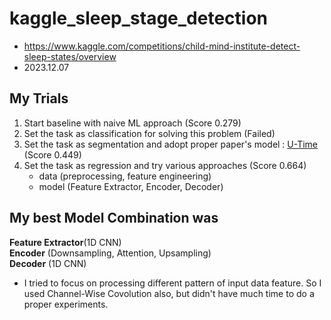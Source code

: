 # kaggle_sleep_stage_detection
- https://www.kaggle.com/competitions/child-mind-institute-detect-sleep-states/overview
- 2023.12.07

## My Trials

1. Start baseline with naive ML approach (Score 0.279)
2. Set the task as classification for solving this problem (Failed)
3. Set the task as segmentation and adopt proper paper's model : [U-Time](https://arxiv.org/abs/1910.11162) (Score 0.449)
4. Set the task as regression and try various approaches (Score 0.664)
   - data (preprocessing, feature engineering)
   - model (Feature Extractor, Encoder, Decoder)

## My best Model Combination was

**Feature Extractor**(1D CNN)  
**Encoder** (Downsampling, Attention, Upsampling)  
**Decoder** (1D CNN)  

* I tried to focus on processing different pattern of input data feature. So I used Channel-Wise Covolution also, but didn't have much time to do a proper experiments.
